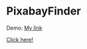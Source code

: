# PixabayFinder
Demo:
[My link](https://fadihanna123.github.io/PixabayFinder&target=_blank)

<a href="https://fadihanna123.github.io/PixabayFinder/" target="_blank">Click here!</a>

